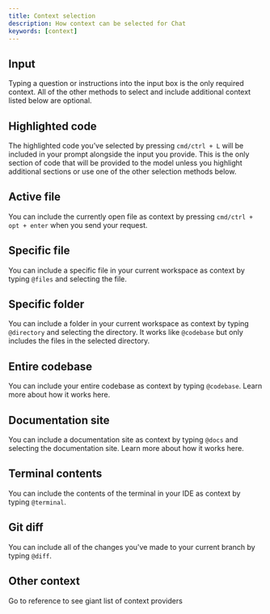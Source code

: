 ```yaml
---
title: Context selection
description: How context can be selected for Chat
keywords: [context]
---
```


## Input

Typing a question or instructions into the input box is the only required context. All of the other methods to select and include additional context listed below are optional.

## Highlighted code

The highlighted code you’ve selected by pressing `cmd/ctrl + L` will be included in your prompt alongside the input you provide. This is the only section of code that will be provided to the model unless you highlight additional sections or use one of the other selection methods below.

## Active file

You can include the currently open file as context by pressing `cmd/ctrl + opt + enter` when you send your request.

## Specific file

You can include a specific file in your current workspace as context by typing `@files` and selecting the file.

## Specific folder

You can include a folder in your current workspace as context by typing `@directory` and selecting the directory. It works like `@codebase` but only includes the files in the selected directory.

## Entire codebase

You can include your entire codebase as context by typing `@codebase`. Learn more about how it works here.

## Documentation site

You can include a documentation site as context by typing `@docs` and selecting the documentation site. Learn more about how it works here.

## Terminal contents

You can include the contents of the terminal in your IDE as context by typing `@terminal`.

## Git diff

You can include all of the changes you've made to your current branch by typing `@diff`.

## Other context

Go to reference to see giant list of context providers
